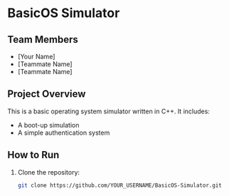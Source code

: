 # BasicOS Simulator

## Team Members
- [Your Name]
- [Teammate Name]
- [Teammate Name]

## Project Overview
This is a basic operating system simulator written in C++. It includes:
- A boot-up simulation
- A simple authentication system

## How to Run
1. Clone the repository:
   ```sh
   git clone https://github.com/YOUR_USERNAME/BasicOS-Simulator.git
